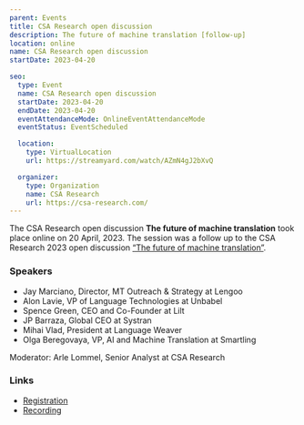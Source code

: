 ```yaml
---
parent: Events
title: CSA Research open discussion
description: The future of machine translation [follow-up]
location: online
name: CSA Research open discussion
startDate: 2023-04-20

seo:
  type: Event
  name: CSA Research open discussion
  startDate: 2023-04-20
  endDate: 2023-04-20
  eventAttendanceMode: OnlineEventAttendanceMode
  eventStatus: EventScheduled

  location:
    type: VirtualLocation
    url: https://streamyard.com/watch/AZmN4gJ2bXvQ

  organizer:
    type: Organization
    name: CSA Research
    url: https://csa-research.com/
---
```



The CSA Research open discussion **The future of machine translation** took place online on 20 April, 2023.
The session was a follow up to the CSA Research 2023 open discussion [“The future of machine translation”](csa-panel-discussion.md).

### Speakers

- Jay Marciano, Director, MT Outreach & Strategy at Lengoo
- Alon Lavie, VP of Language Technologies at Unbabel
- Spence Green, CEO and Co-Founder at Lilt
- JP Barraza, Global CEO at Systran
- Mihai Vlad, President at Language Weaver
- Olga Beregovaya, VP, AI and Machine Translation at Smartling

Moderator: Arle Lommel, Senior Analyst at CSA Research

### Links

- [Registration](https://streamyard.com/watch/AZmN4gJ2bXvQ)
- [Recording](https://streamyard.com/watch/AZmN4gJ2bXvQ)

